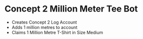 # Concept 2 Million Meter Tee Bot

- Creates Concept 2 Log Account
- Adds 1 million metres to account
- Claims 1 Million Metre T-Shirt in Size Medium